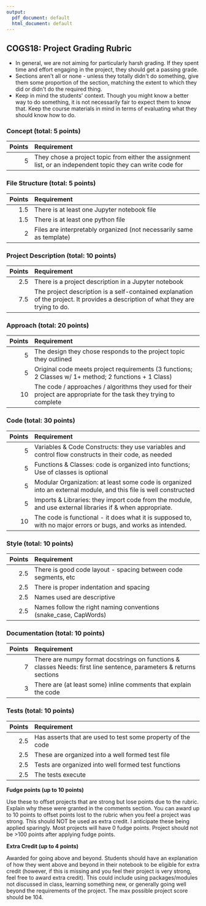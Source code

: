 ```yaml
---
output:
  pdf_document: default
  html_document: default
---
```

## COGS18: Project Grading Rubric
* In general, we are not aiming for particularly harsh grading. If they spent time and effort engaging in the project, they should get a passing grade.
* Sections aren't all or none - unless they totally didn't do something, give them some proportion of the section, matching the extent to which they did or didn't do the required thing.
* Keep in mind the students' context. Though you might know a better way to do something, it is not necessarily fair to expect them to know that. Keep the course materials in mind in terms of evaluating what they should know how to do.

### Concept (total: 5 points)

| Points        | Requirement          					   |
| -------------: |:--------------------------------------------|
| 5             | They chose a project topic from either the assignment list, or an independent topic they can write code for 		 | 

### File Structure (total: 5 points)

| Points        | Requirement          					   |
| -------------: |:--------------------------------------------|
| 1.5             | There is at least one Jupyter notebook file		 | 
| 1.5             | There is at least one python file		 | 
| 2             | Files are interpretably organized (not necessarily same as template)		 | 


### Project Description (total: 10 points)

| Points        | Requirement          					   |
| -------------: |:--------------------------------------------|
| 2.5             | There is a project description in a Jupyter notebook		 | 
| 7.5             | The project description is a self-contained explanation of the project. It provides a description of what they are trying to do.		 | 


### Approach (total: 20 points)

| Points        | Requirement          					   |
| -------------: |:--------------------------------------------|
| 5             | The design they chose responds to the project topic they outlined	| 
| 5             | Original code meets project requirements (3 functions; 2 Classes w/ 1+ method;  2 functions + 1 Class)	| 
| 10             | The code / approaches / algorithms they used for their project are appropriate for the task they trying to complete	 | 


### Code (total: 30 points)

| Points        | Requirement          					   |
| -------------: |:--------------------------------------------|
| 5             | Variables & Code Constructs: they use variables and control flow constructs in their code, as needed| 
| 5             | Functions & Classes: code is organized into functions; Use of classes is optional |
| 5             | Modular Organization: at least some code is organized into an external module, and this file is well constructed |
| 5             | Imports & Libraries: they import code from the module, and use external libraries if & when appropriate. |
| 10             | The code is functional - it does what it is supposed to, with no major errors or bugs, and works as intended. |

### Style (total: 10 points)

| Points        | Requirement          					   |
| -------------: |:--------------------------------------------|
| 2.5             | There is good code layout - spacing between code segments, etc | 
| 2.5             | There is proper indentation and spacing |
| 2.5             | Names used are descriptive |
| 2.5             | Names follow the right naming conventions (snake_case, CapWords) |


### Documentation (total: 10 points)

| Points        | Requirement          					   |
| -------------: |:--------------------------------------------|
| 7            | There are numpy format docstrings on functions & classes Needs: first line sentence, parameters & returns sections | 
| 3             | There are (at least some) inline comments that explain the code  |


### Tests (total: 10 points)

| Points        | Requirement          					   |
| -------------: |:--------------------------------------------|
| 2.5             | Has asserts that are used to test some property of the code | 
| 2.5             | These are organized into a well formed test file |
| 2.5             | Tests are organized into well formed test functions |
| 2.5             | The tests execute |

**Fudge points (up to 10 points)**

Use these to offset projects that are strong but lose points due to the rubric. Explain why these were granted in the comments section. You can award up to 10 points to offset points lost to the rubric when you feel a project was strong. This should NOT be used as extra credit. I anticipate these being applied sparingly. Most projects will have 0 fudge points. Project should not be >100 points after applying fudge points.

**Extra Credit (up to 4 points)**

Awarded for going above and beyond. Students should have an explanation of how they went above and beyond in their notebook to be eligible for extra credit (however, if this is missing and you feel their project is very strong, feel free to award extra credit). This could include using packages/modules not discussed in class, learning something new, or generally going well beyond the requirements of the project. The max possible project score should be 104.